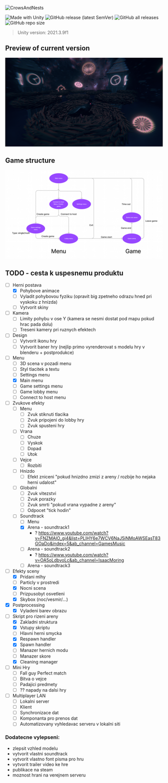 ![CrowsAndNests](https://socialify.git.ci/0xMartin/CrowsAndNests/image?description=1&font=Jost&forks=1&issues=1&language=1&name=1&owner=1&pattern=Brick%20Wall&pulls=1&stargazers=1&theme=Light)

<div>
  <img alt="Made with Unity" src="https://img.shields.io/badge/Made%20with-Unity-57b9d3.svg?style=flat&logo=unity">
  <img alt="GitHub release (latest SemVer)" src="https://img.shields.io/github/v/release/0xMartin/CrowsAndNests">
  <img alt="GitHub all releases" src="https://img.shields.io/github/downloads/0xMartin/CrowsAndNests/total">
  <img alt="GitHub repo size" src="https://img.shields.io/github/repo-size/0xMartin/CrowsAndNests">
</div>

> Unity version: 2021.3.9f1

## Preview of current version

<img src="./Doc/preview.png">

## Game structure

<img src="./Doc/main_structure.png">

## TODO - cesta k uspesnemu produktu
- [ ] Herni postava
  - [X] Pohybove animace
  - [ ] Vyladit pohybovou fyziku (opravit big zpetneho odrazu hned pri vyskoku z hnizda)
  - [ ] Vytvorit skiny
- [ ] Kamera
  - [ ] Limity pohybu v ose Y (kamera se nesmi dostat pod mapu pokud hrac pada dolu)
  - [ ] Treseni kamery pri ruznych efektech
- [ ] Design
  - [ ] Vytvorit ikonu hry
  - [ ] Vytvorit baner hry (nejlip primo vyrenderovat s modelu hry v blenderu + postprodukce)
- [ ] Menu
  - [ ] 3D scena v pozadi menu
  - [ ] Styl tlacitek a textu
  - [ ] Settings menu
  - [X] Main menu
  - [ ] Game settings menu
  - [ ] Game lobby menu
  - [ ] Connect to host menu
- [ ] Zvukove efekty
  - [ ] Menu
    - [ ] Zvuk stiknuti tlacika
    - [ ] Zvuk pripojeni do lobby hry
    - [ ] Zvuk spusteni hry
  - [ ] Vrana
    - [ ] Chuze
    - [ ] Vyskok
    - [ ] Dopad
    - [ ] Utok
  - [ ] Vejce
    - [ ] Rozbiti
  - [ ] Hnizdo
    - [ ] Efekt zniceni "pokud hnizdno zmizi z areny / rozbije ho nejaka herni udalost"
  - [ ] Globalni
    - [ ] Zvuk vitezstvi
    - [ ] Zvuk porazky
    - [ ] Zvuk smrti "pokud vrana vypadne z areny"
    - [ ] Odpocet "tick hodin"
  - [ ] Soundtrack
    - [ ] Menu
    - [X] Arena - soundtrack1 
      - ? https://www.youtube.com/watch?v=FNZMAlO_gi4&list=PLlHY6e7WCV6NaJ5iNMoAWSEasT83GOaDo&index=5&ab_channel=GamesMusic
    - [ ] Arena - soundtrack2
      - ? https://www.youtube.com/watch?v=OA5oLdbvoLc&ab_channel=IsaacMoring
    - [ ] Arena - soundtrack3
- [ ] Efekty sceny
  - [X] Pridani mlhy
  - [ ] Particly v prostredi
  - [X] Nocni scena
  - [ ] Prizpusobyt osvetleni
  - [X] Skybox (noc/vesmir/...)
- [X] Postprocessing
  - [X] Vyladeni barev obrazu
- [ ] Skript pro rizeni areny
  - [X] Zakladni struktura
  - [X] Vstupy skriptu
  - [ ] Hlavni herni smycka
  - [X] Respawn handler
  - [X] Spawn handler
  - [ ] Manazer hernich modu
  - [ ] Manazer skore
  - [X] Cleaning manager
- [ ] Mini Hry
  - [ ] Fall guy Perfect match
  - [ ] Bitva o vejce
  - [ ] Padajici predmety
  - [ ] ?? napady na dalsi hry
- [ ] Multiplayer LAN
  - [ ] Lokalni server
  - [ ] Klient
  - [ ] Synchronizace dat
  - [ ] Komponanta pro prenos dat
  - [ ] Automatizovany vyhledavac serveru v lokalni siti
  
### Dodatecne vylepseni: 
* zlepsit vzhled modelu
* vytvorit vlastni soundtrack
* vytvorit vlastno font pisma pro hru
* vytvorit trailer video ke hre
* publikace na steam
* moznost hrani na verejnem serveru
